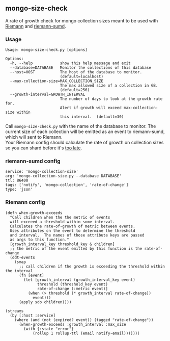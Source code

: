 ## mongo-size-check

A rate of growth check for mongo collection sizes
meant to be used with [Riemann](https://github.com/aphyr/riemann)
and [riemann-sumd](https://github.com/bmhatfield/riemann-sumd).

### Usage

    Usage: mongo-size-check.py [options]
    
    Options:
      -h, --help            show this help message and exit
      --database=DATABASE   Monitor the collections of this database
      --host=HOST           The host of the database to monitor.
                            (default=localhost)
      --max-collection-size=MAX_COLLECTION_SIZE
                            The max allowed size of a collection in GB.
                            (default=256)
      --growth-interval=GROWTH_INTERVAL
                            The number of days to look at the growth rate for.
                            Alert if growth will exceed max-collection-size within
                            this interval.  (default=30)

Call `mongo-size-check.py` with the name of the database to monitor.
The current size of each collection will be emitted as an event to riemann-sumd, which will sent to Riemann.  
Your Riemann config should calculate the rate of growth on collection sizes so you can shard before it's
[too late](http://docs.mongodb.org/manual/reference/limits/#Sharding%20Existing%20Collection%20Data%20Size).

### riemann-sumd config

    service: 'mongo-collection-size'
    arg: 'mongo-collection-size.py --database DATABASE'
    ttl: 86400
    tags: ['notify', 'mongo-collection', 'rate-of-change']
    type: 'json'

### Riemann config

````
(defn when-growth-exceeds
  "Call children when the the metric of events
  will exceeed a threshold within some interval.
  Calculates the rate-of-growth of metric between events.
  Uses attributes on the event to determine the threshold
  and interval.  The names of those attribute keys are passed
  as args to this function."
  [growth_interval_key threshold_key & children]
  ;; the metric of the event emitted by this function is the rate-of-change
  (ddt-events
    (smap
      ;; call children if the growth is exceeding the threshold within the interval
      (fn [event]
        (let [growth_interval (growth_interval_key event)
              threshold (threshold_key event)
              rate-of-change (:metric event)]
          (when (> threshold (* growth_interval rate-of-change))
            event)))
      (apply sdo children))))

(streams
  (by [:host :service]
    (where (and (not (expired? event)) (tagged "rate-of-change"))
      (when-growth-exceeds :growth_interval :max_size
        (with {:state "error"}
            (rollup 1 rollup-ttl (email notify-email)))))))
````
